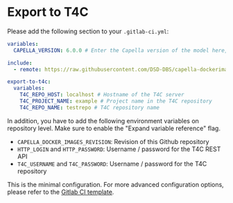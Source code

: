<!--
 ~ SPDX-FileCopyrightText: Copyright DB InfraGO AG and contributors
 ~ SPDX-License-Identifier: Apache-2.0
 -->

# Export to T4C

Please add the following section to your `.gitlab-ci.yml`:

```yaml
variables:
  CAPELLA_VERSION: 6.0.0 # Enter the Capella version of the model here, only versions >= 6.0.0 are supported

include:
  - remote: https://raw.githubusercontent.com/DSD-DBS/capella-dockerimages/${CAPELLA_DOCKER_IMAGES_REVISION}/ci-templates/gitlab/exporter.yml

export-to-t4c:
  variables:
    T4C_REPO_HOST: localhost # Hostname of the T4C server
    T4C_PROJECT_NAME: example # Project name in the T4C repository
    T4C_REPO_NAME: testrepo # T4C repository name
```

In addition, you have to add the following environment variables on repository level.
Make sure to enable the "Expand variable reference" flag.

- `CAPELLA_DOCKER_IMAGES_REVISION`: Revision of this Github repository
- `HTTP_LOGIN` and `HTTP_PASSWORD`: Username / password for the T4C REST API
- `T4C_USERNAME` and `T4C_PASSWORD`: Username / password for the T4C repository

This is the minimal configuration. For more advanced configuration options,
please refer to the [Gitlab CI template](https://github.com/DSD-DBS/capella-dockerimages/blob/main/ci-templates/gitlab/exporter.yml).
